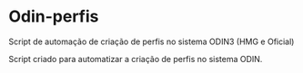 # Odin-perfis
Script de automação de criação de perfis no sistema ODIN3 (HMG e Oficial)

Script criado para automatizar a criação de perfis no sistema ODIN.
